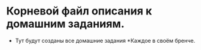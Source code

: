 # Корневой файл описания к домашним заданиям.
* Тут будут созданы все домашние задания
*Каждое в своём бренче. 